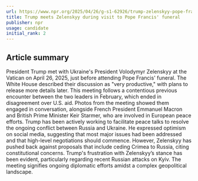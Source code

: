 ```yaml
---
url: https://www.npr.org/2025/04/26/g-s1-62926/trump-zelenskyy-pope-francis-funeral
title: Trump meets Zelenskyy during visit to Pope Francis' funeral
publisher: npr
usage: candidate
initial_rank: 2
---
```

## Article summary
President Trump met with Ukraine's President Volodymyr Zelenskyy at the Vatican on April 26, 2025, just before attending Pope Francis' funeral. The White House described their discussion as "very productive," with plans to release more details later. This meeting follows a contentious previous encounter between the two leaders in February, which ended in disagreement over U.S. aid. Photos from the meeting showed them engaged in conversation, alongside French President Emmanuel Macron and British Prime Minister Keir Starmer, who are involved in European peace efforts. Trump has been actively working to facilitate peace talks to resolve the ongoing conflict between Russia and Ukraine. He expressed optimism on social media, suggesting that most major issues had been addressed and that high-level negotiations should commence. However, Zelenskyy has pushed back against proposals that include ceding Crimea to Russia, citing constitutional concerns. Trump's frustration with Zelenskyy’s stance has been evident, particularly regarding recent Russian attacks on Kyiv. The meeting signifies ongoing diplomatic efforts amidst a complex geopolitical landscape.
